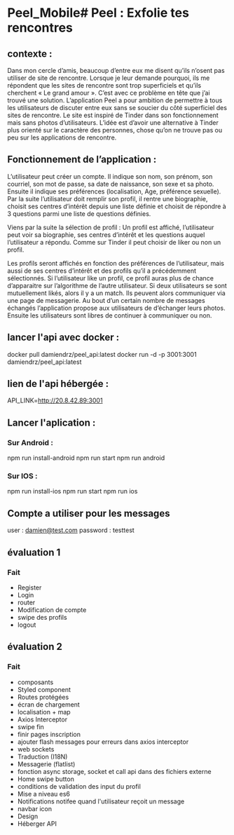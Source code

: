 # Peel_Mobile# Peel : Exfolie tes rencontres

## contexte :

 Dans mon cercle d’amis, beaucoup d’entre eux me disent qu’ils n’osent pas utiliser de site de rencontre. Lorsque je leur demande pourquoi, ils me répondent que les sites de rencontre sont trop superficiels et qu’ils cherchent « Le grand amour ». C’est avec ce problème en tête que j’ai trouvé une solution. L’application Peel a pour ambition de permettre à tous les utilisateurs de discuter entre eux sans se soucier du côté superficiel des sites de rencontre. Le site est inspiré de Tinder dans son fonctionnement mais sans photos d’utilisateurs. L’idée est d’avoir une alternative à Tinder plus orienté sur le caractère des personnes, chose qu’on ne trouve pas ou peu sur les applications de rencontre. 

## Fonctionnement de l’application :

L’utilisateur peut créer un compte. Il indique son nom, son prénom, son courriel, son mot de passe, sa date de naissance, son sexe et sa photo. Ensuite il indique ses préférences (localisation, Age, préférence sexuelle). Par la suite l’utilisateur doit remplir son profil, il rentre une biographie, choisit ses centres d’intérêt depuis une liste définie et choisit de répondre à 3 questions parmi une liste de questions définies.

Viens par la suite la sélection de profil : Un profil est affiché, l’utilisateur peut voir sa biographie, ses centres d’intérêt et les questions auquel l’utilisateur a répondu. Comme sur Tinder il peut choisir de liker ou non un profil.

Les profils seront affichés en fonction des préférences de l’utilisateur, mais aussi de ses centres d’intérêt et des profils qu’il a précédemment sélectionnés. Si l’utilisateur like un profil, ce profil auras plus de chance d’apparaitre sur l’algorithme de l’autre utilisateur. Si deux utilisateurs se sont mutuellement likés, alors il y a un match. Ils peuvent alors communiquer via une page de messagerie. Au bout d’un certain nombre de messages échangés l’application propose aux utilisateurs de d’échanger leurs photos. Ensuite les utilisateurs sont libres de continuer à communiquer ou non.

## lancer l'api avec docker : 
docker pull damiendrz/peel_api:latest
docker run -d -p 3001:3001 damiendrz/peel_api:latest

## lien de l'api hébergée : 
API_LINK=http://20.8.42.89:3001

## Lancer l'aplication : 

### Sur Android : 
npm run install-android 
npm run start 
npm run android


### Sur IOS : 
npm run install-ios 
npm run start 
npm run ios



## Compte a utiliser pour les messages
user : damien@test.com
password : testtest

## évaluation 1
### Fait
- Register 
- Login 
- router
- Modification de compte 
- swipe des profils 
- logout

## évaluation 2
### Fait
- composants 
- Styled component
- Routes protégées
- écran de chargement
- localisation + map
- Axios Interceptor
- swipe fin 
- finir pages inscription
- ajouter flash messages pour erreurs dans axios interceptor
- web sockets 
- Traduction (I18N)
- Messagerie (flatlist) 
- fonction async storage, socket et call api dans des fichiers externe 
- Home swipe button 
- conditions de validation des input du profil
- Mise a niveau es6
- Notifications notifee quand l'utilisateur reçoit un message
- navbar icon
- Design
- Héberger API